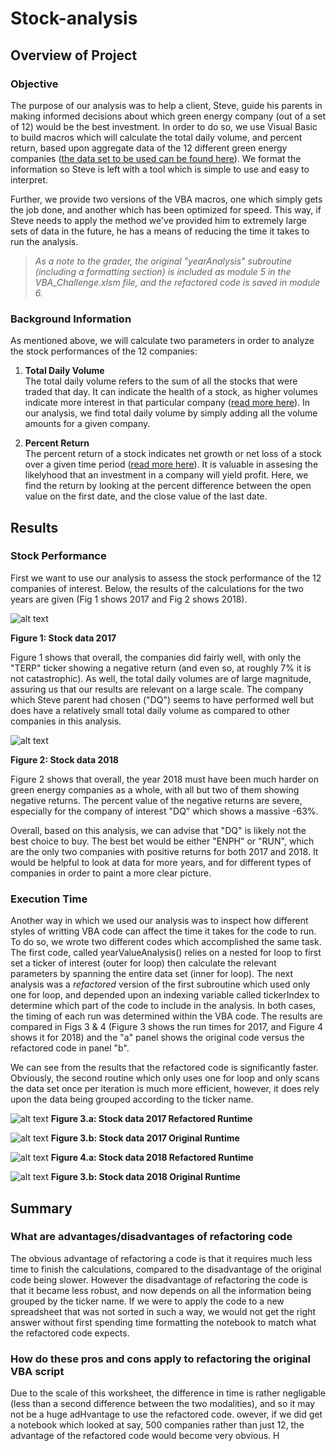 # Stock-analysis

## Overview of Project

### Objective
The purpose of our analysis was to help a client, Steve, guide his parents in making informed decisions about which green energy company (out of a set of 12) would be the best investment. In order to do so, we use Visual Basic to build macros which will calculate the total daily volume, and percent return, based upon aggregate data of the 12 different green energy companies ([the data set to be used can be found here](Resources/VBA_Challenge.xlsm)). We format the information so Steve is left with a tool which is simple to use and easy to interpret. 

Further, we provide two versions of the VBA macros, one which simply gets the job done, and another which has been optimized for speed. This way, if Steve needs to apply the method we've provided him to extremely large sets of data in the future, he has a means of reducing the time it takes to run the analysis.

>*As a note to the grader, the original "yearAnalysis" subroutine (including a formatting section) is included as module 5 in the VBA_Challenge.xlsm file, and the refactored code is saved in module 6.*

### Background Information

As mentioned above, we will calculate two parameters in order to analyze the stock performances of the 12 companies:

1. __Total Daily Volume__  
The total daily volume refers to the sum of all the stocks that were traded that day. It can indicate the health of a stock, as higher volumes indicate more interest in that particular company ([read more here](https://www.investorsunderground.com/stock-volume/)). In our analysis, we find total daily volume by simply adding all the volume amounts for a given company.

2. __Percent Return__  
The percent return of a stock indicates net growth or net loss of a stock over a given time period ([read more here](https://finance.zacks.com/stock-market-returns-work-6598.html)). It is valuable in assesing the likelyhood that an investment in a company will yield profit. Here, we find the return by looking at the percent difference between the open value on the first date, and the close value of the last date.

## Results

### Stock Performance

First we want to use our analysis to assess the stock performance of the 12 companies of interest. Below, the results of the calculations for the two years are given (Fig 1 shows 2017 and Fig 2 shows 2018).

![alt text](https://github.com/aamotz001/Stock-analysis/blob/main/Resources/Stocks_2017.png)

__Figure 1: Stock data 2017__

Figure 1 shows that overall, the companies did fairly well, with only the "TERP" ticker showing a negative return (and even so, at roughly 7% it is not catastrophic). As well, the total daily volumes are of large magnitude, assuring us that our results are relevant on a large scale. The company which Steve parent had chosen ("DQ") seems to have performed well but does have a relatively small total daily volume as compared to other companies in this analysis.

![alt text](https://github.com/aamotz001/Stock-analysis/blob/main/Resources/Stocks_2018.png)

__Figure 2: Stock data 2018__

Figure 2 shows that overall, the year 2018 must have been much harder on green energy companies as a whole, with all but two of them showing negative returns. The percent value of the negative returns are severe, especially for the company of interest "DQ" which shows a massive -63%. 

Overall, based on this analysis, we can advise that "DQ" is likely not the best choice to buy. The best bet would be either "ENPH" or "RUN", which are the only two companies with positive returns for both 2017 and 2018. It would be helpful to look at data for more years, and for different types of companies in order to paint a more clear picture. 

### Execution Time

Another way in which we used our analysis was to inspect how different styles of writting VBA code can affect the time it takes for the code to run. To do so, we wrote two different codes which accomplished the same task. The first code, called yearValueAnalysis() relies on a nested for loop to first set a ticker of interest (outer for loop) then calculate the relevant parameters by spanning the entire data set (inner for loop). The next analysis was a *refactored* version of the first subroutine which used only one for loop, and depended upon an indexing variable called tickerIndex to determine which part of the code to include in the analysis. In both cases, the timing of each run was determined within the VBA code. The results are compared in Figs 3 & 4 (Figure 3 shows the run times for 2017, and Figure 4 shows it for 2018) and the "a" panel shows the original code versus the refactored code in panel "b". 

We can see from the results that the refactored code is significantly faster. Obviously, the second routine which only uses one for loop and only scans the data set once per iteration is much more efficient, however, it does rely upon the data being grouped according to the ticker name. 

![alt text](https://github.com/aamotz001/Stock-analysis/blob/main/Resources/VBA_Challenge_2017.png)
__Figure 3.a: Stock data 2017 Refactored Runtime__

![alt text](https://github.com/aamotz001/Stock-analysis/blob/main/Resources/VBA_Challenge_OLD_2017.png)
__Figure 3.b: Stock data 2017 Original Runtime__

![alt text](https://github.com/aamotz001/Stock-analysis/blob/main/Resources/VBA_Challenge_2018.png)
__Figure 4.a: Stock data 2018 Refactored Runtime__

![alt text](https://github.com/aamotz001/Stock-analysis/blob/main/Resources/VBA_Challenge_OLD_2018.png)
__Figure 3.b: Stock data 2018 Original Runtime__
## Summary

### What are advantages/disadvantages of refactoring code

The obvious advantage of refactoring a code is that it requires much less time to finish the calculations, compared to the disadvantage of the original code being slower. However the disadvantage of refactoring the code  is that it became less robust, and now depends on all the information being grouped by the ticker name. If we were to apply the code to a new spreadsheet that was not sorted in such a way, we would not get the right answer without first spending time formatting the notebook to match what the refactored code expects. 

### How do these pros and cons apply to refactoring the original VBA script

Due to the scale of this worksheet, the difference in time is rather negligable (less than a second difference between the two modalities), and so it may  not be a huge adHvantage to use the refactored code. owever, if we did get a notebook which looked at say, 500 companies rather than just 12, the advantage of the refactored code would become very obvious. H


